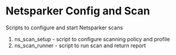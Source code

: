 # Netsparker Config and Scan 

Scripts to configure and start Netsparker scans

1. ns_scan_setup - script to configure scanning policy and profile
2. ns_scan_runner - script to run scan and return report 